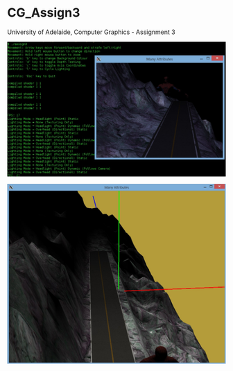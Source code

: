 # CG_Assign3
University of Adelaide, Computer Graphics - Assignment 3

![Old (6th May) Build Screenshot](https://github.com/KonradJanica/CG_Assign3/blob/master/preview.jpg?raw=true)

![Current Build Screenshot](https://github.com/KonradJanica/CG_Assign3/blob/master/preview_6th_may.jpg?raw=true)
